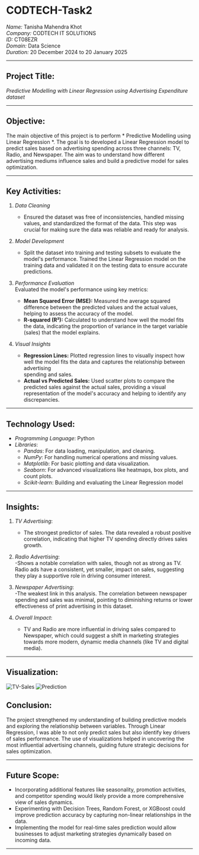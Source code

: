 # CODTECH-Task2 

*Name:* Tanisha Mahendra Khot  
*Company:* CODTECH IT SOLUTIONS  
*ID:* CT08EZR  
*Domain:* Data Science  
*Duration:* 20 December 2024 to 20 January 2025 

---

## Project Title: 
*Predictive Modelling with Linear Regression using Advertising Expenditure dataset*

---

## Objective:
The main objective of this project is to perform * Predictive Modelling using Linear Regression *. The goal is to developed a Linear Regression model to predict sales based on advertising spending across three channels: TV, Radio, and Newspaper. The aim was to understand how different advertising mediums influence sales and build a predictive model for sales optimization.

---

## Key Activities:
1. *Data Cleaning*  
   - Ensured the dataset was free of inconsistencies, handled missing values, and standardized the format of the data. This step was crucial for making sure the        data was reliable and ready for analysis.


2. *Model Development*  
   - Split the dataset into training and testing subsets to evaluate the model's performance. Trained the Linear Regression model on the training data and               validated it on the testing data to ensure accurate predictions.

3. *Performance Evaluation*  
    Evaluated the model's performance using key metrics:
    - **Mean Squared Error (MSE):** Measured the average squared difference between the predicted values and the actual values, helping to assess the accuracy of           the model.
    - **R-squared (R²):** Calculated to understand how well the model fits the data, indicating the proportion of variance in the target variable (sales) that the           model explains.

4. *Visual Insights*
    - **Regression Lines:** Plotted regression lines to visually inspect how well the model fits the data and captures the relationship between advertising   
        spending and sales.
    - **Actual vs Predicted Sales:** Used scatter plots to compare the predicted sales against the actual sales, providing a visual representation of the model's           accuracy and helping to identify any discrepancies.

---


## Technology Used:
- *Programming Language*: Python
- *Libraries*:
  - *Pandas*: For data loading, manipulation, and cleaning.
  - *NumPy*: For handling numerical operations and missing values.
  - *Matplotlib*: For basic plotting and data visualization.
  - *Seaborn*: For advanced visualizations like heatmaps, box plots, and count plots.
  - *Scikit-learn*: Building and evaluating the Linear Regression model


---




## Insights:
1. *TV Advertising*:  
   - The strongest predictor of sales. The data revealed a robust positive correlation, indicating that higher TV spending directly drives sales growth.

2. *Radio Advertising*:  
   -Shows a notable correlation with sales, though not as strong as TV. Radio ads have a consistent, yet smaller, impact on sales, suggesting they play a 
    supportive role in driving consumer interest.

3. *Newspaper Advertising*:  
   -The weakest link in this analysis. The correlation between newspaper spending and sales was minimal, pointing to diminishing returns or lower effectiveness of      print advertising in this dataset.

4. *Overall Impact*:  
   - TV and Radio are more influential in driving sales compared to Newspaper, which could suggest a shift in marketing strategies towards more modern, dynamic 
     media channels (like TV and digital media).

---

## Visualization:
![TV-Sales](https://github.com/user-attachments/assets/59dcf583-13bd-485c-8a68-8a4eeac9faf6)
![Prediction](https://github.com/user-attachments/assets/e2663b3b-0283-415f-a57b-9b86c4fc84a8)



## Conclusion:  
The project strengthened my understanding of building predictive models and exploring the relationship between variables. Through Linear Regression, I was able to not only predict sales but also identify key drivers of sales performance. The use of visualizations helped in uncovering the most influential advertising channels, guiding future strategic decisions for sales optimization.

---

## Future Scope:
- Incorporating additional features like seasonality, promotion activities, and competitor spending would likely provide a more comprehensive view of sales 
  dynamics.
- Experimenting with Decision Trees, Random Forest, or XGBoost could improve prediction accuracy by capturing non-linear relationships in the data.
- Implementing the model for real-time sales prediction would allow businesses to adjust marketing strategies dynamically based on incoming data.

---
